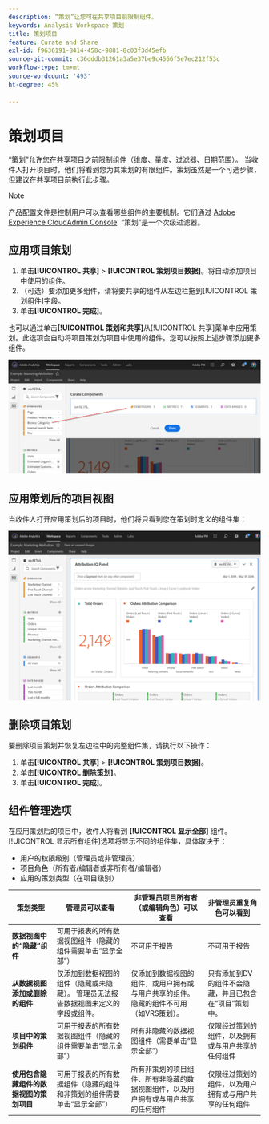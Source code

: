 ```yaml
---
description: “策划”让您可在共享项目前限制组件。
keywords: Analysis Workspace 策划
title: 策划项目
feature: Curate and Share
exl-id: f9636191-8414-458c-9881-8c03f3d45efb
source-git-commit: c36dddb31261a3a5e37be9c4566f5e7ec212f53c
workflow-type: tm+mt
source-wordcount: '493'
ht-degree: 45%

---
```


# 策划项目

“策划”允许您在共享项目之前限制组件（维度、量度、过滤器、日期范围）。 当收件人打开项目时，他们将看到您为其策划的有限组件。策划虽然是一个可选步骤，但建议在共享项目前执行此步骤。

>[!NOTE]
> 产品配置文件是控制用户可以查看哪些组件的主要机制。它们通过 [Adobe Experience CloudAdmin Console](https://experienceleague.adobe.com/docs/core-services/interface/manage-users-and-products/admin-getting-started.html?lang=zh-Hans). “策划”是一个次级过滤器。

## 应用项目策划

1. 单击&#x200B;**[!UICONTROL 共享]** > **[!UICONTROL 策划项目数据]**。将自动添加项目中使用的组件。
1. （可选）要添加更多组件，请将要共享的组件从左边栏拖到[!UICONTROL 策划组件]字段。
1. 单击&#x200B;**[!UICONTROL 完成]**。

也可以通过单击&#x200B;**[!UICONTROL 策划和共享]**&#x200B;从[!UICONTROL 共享]菜单中应用策划。此选项会自动将项目策划为项目中使用的组件。您可以按照上述步骤添加更多组件。

![](assets/curation-field.png)

## 应用策划后的项目视图

当收件人打开应用策划后的项目时，他们将只看到您在策划时定义的组件集：

![](assets/curate-project.png)

## 删除项目策划

要删除项目策划并恢复左边栏中的完整组件集，请执行以下操作：

1. 单击&#x200B;**[!UICONTROL 共享]** > **[!UICONTROL 策划项目数据]**。
1. 单击&#x200B;**[!UICONTROL 删除策划]**。
1. 单击&#x200B;**[!UICONTROL 完成]**。

## 组件管理选项

在应用策划后的项目中，收件人将看到 **[!UICONTROL 显示全部]** 组件。 [!UICONTROL 显示所有组件]选项将显示不同的组件集，具体取决于：

* 用户的权限级别（管理员或非管理员）
* 项目角色（所有者/编辑者或非所有者/编辑者）
* 应用的策划类型（在项目级别）

| 策划类型 | 管理员可以查看 | 非管理员项目所有者（或编辑角色）可以查看 | 非管理员重复角色可以看到 |
| --- | --- | --- | --- |
| **数据视图中的“隐藏”组件** | 可用于报表的所有数据视图组件（隐藏的组件需要单击“显示全部”） | 不可用于报告 | 不可用于报告 |
| **从数据视图添加或删除的组件** | 仅添加到数据视图的组件（隐藏或未隐藏）。 管理员无法报告数据视图未定义的字段或组件。 | 仅添加到数据视图的组件，或用户拥有或与用户共享的组件。 隐藏的组件不可用（如VRS策划）。 | 只有添加到DV的组件不会隐藏，并且已包含在“项目”策划中。 |
| **项目中的策划组件** | 可用于报表的所有数据视图组件（隐藏的组件需要单击“显示全部”） | 所有非隐藏的数据视图组件（需要单击“显示全部”） | 仅限经过策划的组件，以及拥有或与用户共享的任何组件 |
| **使用包含隐藏组件的数据视图的策划项目** | 可用于报表的所有数据组件（隐藏的组件和非策划的组件需要单击“显示全部”） | 所有非策划的项目组件、所有非隐藏的数据视图组件，以及用户拥有或与用户共享的任何组件 | 仅限经过策划的组件，以及用户拥有或与用户共享的任何组件 |
